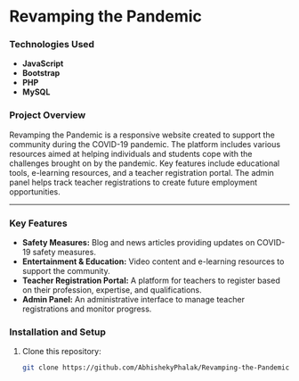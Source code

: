 # Revamping the Pandemic

### **Technologies Used**
- **JavaScript**
- **Bootstrap**
- **PHP**
- **MySQL**

### **Project Overview**
Revamping the Pandemic is a responsive website created to support the community during the COVID-19 pandemic. The platform includes various resources aimed at helping individuals and students cope with the challenges brought on by the pandemic. Key features include educational tools, e-learning resources, and a teacher registration portal. The admin panel helps track teacher registrations to create future employment opportunities.

---

### **Key Features**
- **Safety Measures:** Blog and news articles providing updates on COVID-19 safety measures.
- **Entertainment & Education:** Video content and e-learning resources to support the community.
- **Teacher Registration Portal:** A platform for teachers to register based on their profession, expertise, and qualifications.
- **Admin Panel:** An administrative interface to manage teacher registrations and monitor progress.


### **Installation and Setup**
1. Clone this repository:  
   ```bash
   git clone https://github.com/AbhishekyPhalak/Revamping-the-Pandemic.git